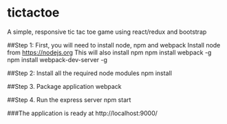 # tictactoe
A simple, responsive tic tac toe game using react/redux and bootstrap

##Step 1: First, you will need to install node, npm and webpack
Install node from https://nodejs.org This will also install npm
    npm install webpack -g
    npm install webpack-dev-server -g

##Step 2: Install all the required node modules
    npm install

##Step 3. Package application 
	webpack

##Step 4. Run the express server
    npm start

###The application is ready at  http://localhost:9000/

